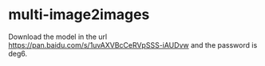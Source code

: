 # multi-image2images

Download the model in the url https://pan.baidu.com/s/1uvAXVBcCeRVpSSS-iAUDvw and the password is deg6.
